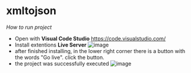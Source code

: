 # xmltojson

*How to run project*
- Open with **Visual Code Studio** https://code.visualstudio.com/
- Install extentions **Live Server**
  ![image](https://user-images.githubusercontent.com/92968609/138395897-d268d9c3-eb35-4d47-8077-21f8ccc0d4d1.png)
- after finished installing, in the lower right corner there is a button with the words "Go live". click the button.
- the project was successfully executed
  ![image](https://user-images.githubusercontent.com/92968609/138396146-23ff65bc-1d7d-444c-9389-ae044c885ecb.png)
